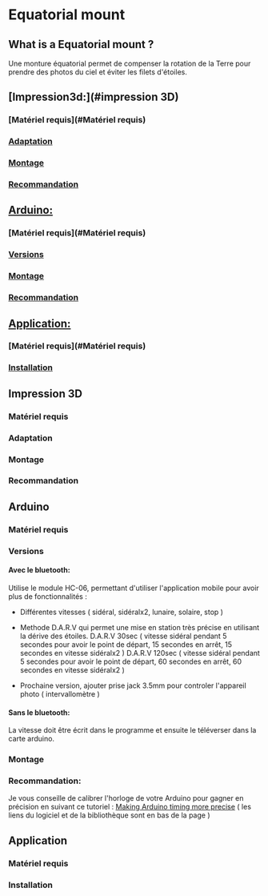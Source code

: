 # Equatorial mount

## What is a Equatorial mount ?

Une monture équatorial permet de compenser la rotation de la Terre pour prendre des photos du ciel et éviter les filets d'étoiles.

## [Impression3d:](#impression 3D)
### [Matériel requis](#Matériel requis)
### [Adaptation](#adapation)
### [Montage](#montage)
### [Recommandation](#recommandation)

## [Arduino:](#Arduino)
### [Matériel requis](#Matériel requis)
### [Versions](#versions)
### [Montage](#montage)
### [Recommandation](#recommandation)

## [Application:](#Application)
### [Matériel requis](#Matériel requis)
### [Installation](#installation)


## Impression 3D
### Matériel requis
### Adaptation
### Montage
### Recommandation

## Arduino 

### Matériel requis

### Versions
#### Avec le bluetooth: 
Utilise le module HC-06, permettant d'utiliser l'application mobile pour avoir plus de fonctionnalités :
- Différentes vitesses ( sidéral, sidéralx2, lunaire, solaire, stop )

- Methode D.A.R.V qui permet une mise en station très précise en utilisant la dérive des étoiles.
D.A.R.V 30sec ( vitesse sidéral pendant 5 secondes pour avoir le point de départ, 15 secondes en arrêt, 15 secondes en vitesse sidéralx2 )
D.A.R.V 120sec ( vitesse sidéral pendant 5 secondes pour avoir le point de départ, 60 secondes en arrêt, 60 secondes en vitesse sidéralx2 )

- Prochaine version, ajouter prise jack 3.5mm pour controler l'appareil photo ( intervallomètre )

#### Sans le bluetooth:
La vitesse doit être écrit dans le programme et ensuite le téléverser dans la carte arduino.

### Montage

### Recommandation: 

Je vous conseille de calibrer l'horloge de votre Arduino pour gagner en précision en suivant ce tutoriel : [Making Arduino timing more precise](https://lygte-info.dk/project/PrecisionTime%20UK.html) ( les liens du logiciel et de la bibliothèque sont en bas de la page )

## Application
### Matériel requis
### Installation
